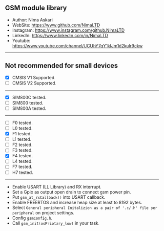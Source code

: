 ## GSM module library 
 *	Author:     Nima Askari
 *	WebSite:    https://www.github.com/NimaLTD
 *	Instagram:  https://www.instagram.com/github.NimaLTD
 *	LinkedIn:   https://www.linkedin.com/in/NimaLTD
 *	Youtube:    https://www.youtube.com/channel/UCUhY7qY1klJm1d2kulr9ckw 
--------------------------------------------------------------------------------
Not recommended for small devices
--------------------------------------------------------------------------------
* [x] CMSIS V1 Supported.
* [ ] CMSIS V2 Supported.
--------------------------------------------------------------------------------
* [x] SIM800C tested.
* [ ] SIM800 tested.
* [ ] SIM800A tested.
--------------------------------------------------------------------------------    
* [ ] F0 tested.
* [ ] L0 tested.
* [x] F1 tested.
* [ ] L1 tested.
* [ ] F2 tested.
* [ ] F3 tested.
* [x] F4 tested.
* [ ] L4 tested.
* [ ] F7 tested.
* [ ] H7 tested.
--------------------------------------------------------------------------------   
* Enable USART (LL Library) and RX interrupt.
* Set a Gpio as output open drain to connect gsm power pin.
* Put `gsm_at_rxCallback()` into USART callback.
* Enable FREERTOS and increase heap size at least to 8192 bytes.
* Select `General peripheral Initalizion as a pair of '.c/.h' file per peripheral` on project settings.
* Config `gsmConfig.h`.
* Call `gsm_init(osPriotary_low)` in your task. 





